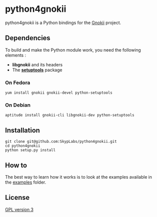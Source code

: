 # python4gnokii

python4gnokii is a Python bindings for the [Gnokii][1] project.

## Dependencies

To build and make the Python module work, you need the following elements :

 * **libgnokii** and its headers
 * The **[setuptools][2]** package

### On Fedora

    yum install gnokii gnokii-devel python-setuptools

### On Debian

    aptitude install gnokii-cli libgnokii-dev python-setuptools

## Installation

    git clone git@github.com:SkypLabs/python4gnokii.git
    cd python4gnokii
    python setup.py install

## How to

The best way to learn how it works is to look at the examples available in the [examples][3] folder.

## License

[GPL version 3][4]

  [1]: http://gnokii.org/
  [2]: https://pypi.python.org/pypi/setuptools
  [3]: https://github.com/SkypLabs/python4gnokii/tree/master/examples
  [4]: https://www.gnu.org/licenses/gpl.txt "GPL version 3"
